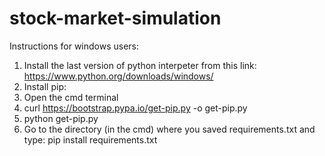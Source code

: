 # stock-market-simulation

Instructions for windows users:

1. Install the last version of python interpeter from this link: https://www.python.org/downloads/windows/ <br>
2. Install pip:  <br>
3. Open the cmd terminal <br>
4. curl https://bootstrap.pypa.io/get-pip.py -o get-pip.py <br>
5. python get-pip.py
6. Go to the directory (in the cmd) where you saved requirements.txt and type: pip install  requirements.txt
